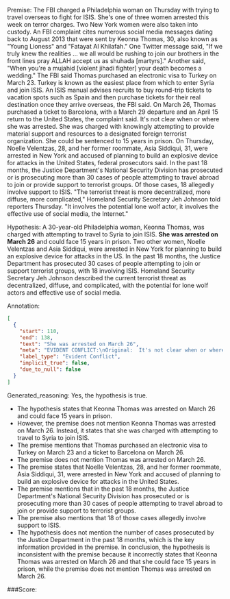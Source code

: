
Premise:
The FBI charged a Philadelphia woman on Thursday with trying to travel overseas to fight for ISIS. She's one of three women arrested this week on terror charges. Two New York women were also taken into custody. An FBI complaint cites numerous social media messages dating back to August 2013 that were sent by Keonna Thomas, 30, also known as "Young Lioness" and "Fatayat Al Khilafah." One Twitter message said, "If we truly knew the realities ... we all would be rushing to join our brothers in the front lines pray ALLAH accept us as shuhada [martyrs]." Another said, "When you're a mujahid [violent jihadi fighter] your death becomes a wedding." The FBI said Thomas purchased an electronic visa to Turkey on March 23. Turkey is known as the easiest place from which to enter Syria and join ISIS. An ISIS manual advises recruits to buy round-trip tickets to vacation spots such as Spain and then purchase tickets for their real destination once they arrive overseas, the FBI said. On March 26, Thomas purchased a ticket to Barcelona, with a March 29 departure and an April 15 return to the United States, the complaint said. It's not clear when or where she was arrested. She was charged with knowingly attempting to provide material support and resources to a designated foreign terrorist organization. She could be sentenced to 15 years in prison. On Thursday, Noelle Velentzas, 28, and her former roommate, Asia Siddiqui, 31, were arrested in New York and accused of planning to build an explosive device for attacks in the United States, federal prosecutors said. In the past 18 months, the Justice Department's National Security Division has prosecuted or is prosecuting more than 30 cases of people attempting to travel abroad to join or provide support to terrorist groups. Of those cases, 18 allegedly involve support to ISIS. "The terrorist threat is more decentralized, more diffuse, more complicated," Homeland Security Secretary Jeh Johnson told reporters Thursday. "It involves the potential lone wolf actor, it involves the effective use of social media, the Internet."


Hypothesis:
A 30-year-old Philadelphia woman, Keonna Thomas, was charged with attempting to travel to Syria to join ISIS. **She was arrested on March 26** and could face 15 years in prison. Two other women, Noelle Velentzas and Asia Siddiqui, were arrested in New York for planning to build an explosive device for attacks in the US. In the past 18 months, the Justice Department has prosecuted 30 cases of people attempting to join or support terrorist groups, with 18 involving ISIS. Homeland Security Secretary Jeh Johnson described the current terrorist threat as decentralized, diffuse, and complicated, with the potential for lone wolf actors and effective use of social media.

Annotation:
```json
[
  {
    "start": 110,
    "end": 138,
    "text": "She was arrested on March 26",
    "meta": "EVIDENT CONFLICT:\nOriginal:  It's not clear when or where she was arrested. \nAIGC: She was arrested on March 26",
    "label_type": "Evident Conflict",
    "implicit_true": false,
    "due_to_null": false
  }
]
```

Generated_reasoning:
Yes, the hypothesis is true. 
- The hypothesis states that Keonna Thomas was arrested on March 26 and could face 15 years in prison. 
- However, the premise does not mention Keonna Thomas was arrested on March 26. Instead, it states that she was charged with attempting to travel to Syria to join ISIS. 
- The premise mentions that Thomas purchased an electronic visa to Turkey on March 23 and a ticket to Barcelona on March 26. 
- The premise does not mention Thomas was arrested on March 26. 
- The premise states that Noelle Velentzas, 28, and her former roommate, Asia Siddiqui, 31, were arrested in New York and accused of planning to build an explosive device for attacks in the United States. 
- The premise mentions that in the past 18 months, the Justice Department's National Security Division has prosecuted or is prosecuting more than 30 cases of people attempting to travel abroad to join or provide support to terrorist groups. 
- The premise also mentions that 18 of those cases allegedly involve support to ISIS. 
- The hypothesis does not mention the number of cases prosecuted by the Justice Department in the past 18 months, which is the key information provided in the premise. In conclusion, the hypothesis is inconsistent with the premise because it incorrectly states that Keonna Thomas was arrested on March 26 and that she could face 15 years in prison, while the premise does not mention Thomas was arrested on March 26.

###Score:
